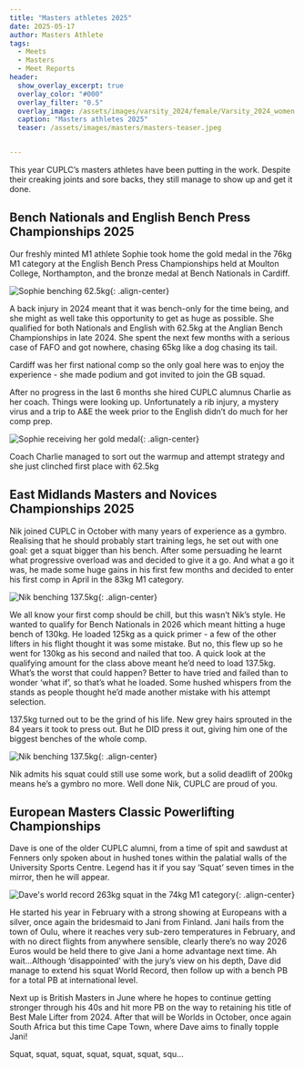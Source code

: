 ```yaml
---
title: "Masters athletes 2025"
date: 2025-05-17
author: Masters Athlete
tags:
  - Meets
  - Masters
  - Meet Reports
header:
  show_overlay_excerpt: true
  overlay_color: "#000"
  overlay_filter: "0.5"
  overlay_image: /assets/images/varsity_2024/female/Varsity_2024_women.JPG
  caption: "Masters athletes 2025"
  teaser: /assets/images/masters/masters-teaser.jpeg


---
```


This year CUPLC’s masters athletes have been putting in the work.
Despite their creaking joints and sore backs, they still manage to show up and get it done.

## Bench Nationals and English Bench Press Championships 2025

Our freshly minted M1 athlete Sophie took home the gold medal in the 76kg M1 category at the English Bench Press Championships held at Moulton College, Northampton,
and the bronze medal at Bench Nationals in Cardiff.

![Sophie benching 62.5kg](/assets/images/masters/sophie-bench-2.jpeg){: .align-center}

A back injury in 2024 meant that it was bench-only for the time being, and she might as well take this opportunity to get as huge as possible.
She qualified for both Nationals and English with 62.5kg at the Anglian Bench Championships in late 2024.
She spent the next few months with a serious case of FAFO and got nowhere, chasing 65kg like a dog chasing its tail. 

Cardiff was her first national comp so the only goal here was to enjoy the experience - she made podium and got invited to join the GB squad. 

After no progress in the last 6 months she hired CUPLC alumnus Charlie as her coach.
Things were looking up. Unfortunately a rib injury, a mystery virus and a trip to A&E the week prior to the English didn’t do much for her comp prep. 

![Sophie receiving her gold medal](/assets/images/masters/sophie-bench-1.jpg){: .align-center}

Coach Charlie managed to sort out the warmup and attempt strategy and she just clinched first place with 62.5kg 

## East Midlands Masters and Novices Championships 2025

Nik joined CUPLC in October with many years of experience as a gymbro.
Realising that he should probably start training legs, he set out with one goal: get a squat bigger than his bench.
After some persuading he learnt what progressive overload was and decided to give it a go.
And what a go it was, he made some huge gains in his first few months and decided to enter his first comp in April in the 83kg M1 category.

![Nik benching 137.5kg](/assets/images/masters/nik-bench.jpg){: .align-center}

We all know your first comp should be chill, but this wasn’t Nik’s style.
He wanted to qualify for Bench Nationals in 2026 which meant hitting a huge bench of 130kg.
He loaded 125kg as a quick primer - a few of the other lifters in his flight thought it was some mistake.
But no, this flew up so he went for 130kg as his second and nailed that too.
A quick look at the qualifying amount for the class above meant he’d need to load 137.5kg.
What’s the worst that could happen? Better to have tried and failed than to wonder ‘what if’, so that’s what he loaded.
Some hushed whispers from the stands as people thought he’d made another mistake with his attempt selection. 

137.5kg turned out to be the grind of his life. New grey hairs sprouted in the 84 years it took to press out.
But he DID press it out, giving him one of the biggest benches of the whole comp. 

![Nik benching 137.5kg](/assets/images/masters/nik-deads.jpg){: .align-center}

Nik admits his squat could still use some work, but a solid deadlift of 200kg means he’s a gymbro no more.
Well done Nik, CUPLC are proud of you.

## European Masters Classic Powerlifting Championships

Dave is one of the older CUPLC alumni, from a time of spit and sawdust at Fenners only spoken about in hushed tones within
the palatial walls of the University Sports Centre.
Legend has it if you say ‘Squat’ seven times in the mirror, then he will appear.

![Dave's world record 263kg squat in the 74kg M1 category](/assets/images/masters/dave-squat.jpg){: .align-center}

He started his year in February with a strong showing at Europeans with a silver, once again the bridesmaid to Jani from Finland.
Jani hails from the town of Oulu, where it reaches very sub-zero temperatures in February, and with no direct flights from anywhere sensible,
clearly there’s no way 2026 Euros would be held there to give Jani a home advantage next time.
Ah wait…Although ‘disappointed’ with the jury’s view on his depth, Dave did manage to extend his squat World Record,
then follow up with a bench PB for a total PB at international level.

Next up is British Masters in June where he hopes to continue getting stronger through his 40s and hit more PB on the way
to retaining his title of Best Male Lifter from 2024. After that will be Worlds in October,
once again South Africa but this time Cape Town, where Dave aims to finally topple Jani!

Squat, squat, squat, squat, squat, squat, squ…

